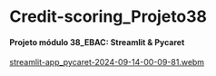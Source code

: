 # Credit-scoring_Projeto38
#### Projeto módulo 38_EBAC: Streamlit & Pycaret

[streamlit-app_pycaret-2024-09-14-00-09-81.webm](https://github.com/user-attachments/assets/ba07ce48-2267-4759-ad09-f668f6d08a44)
